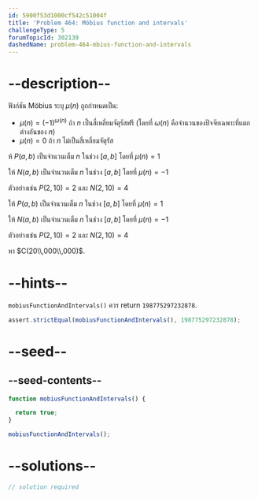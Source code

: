 ```yaml
---
id: 5900f53d1000cf542c51004f
title: 'Problem 464: Möbius function and intervals'
challengeType: 5
forumTopicId: 302139
dashedName: problem-464-mbius-function-and-intervals
---
```


# --description--

ฟังก์ชัน Möbius ระบุ $μ(n)$ ถูกกำหนดเป็น:

- $μ(n) = (-1)^{ω(n)}$ ถ้า $n$ เป็นสี่เหลี่ยมจัตุรัสฟรี (โดยที่ $ω(n)$ คือจำนวนของปัจจัยเฉพาะที่แตกต่างกันของ $n$)
- $μ(n) = 0$ ถ้า $n$ ไม่เป็นสี่เหลี่ยมจัตุรัส

ห้ $P(a, b)$ เป็นจำนวนเต็ม $n$ ในช่วง $[a, b]$ โดยที่ $μ(n) = 1$

ให้ $N(a, b)$ เป็นจำนวนเต็ม $n$ ในช่วง $[a, b]$ โดยที่ $μ(n) = -1$

ตัวอย่างเช่น $P(2, 10) = 2$ และ $N(2, 10) = 4$

ให้ $P(a, b)$ เป็นจำนวนเต็ม $n$ ในช่วง $[a, b]$ โดยที่ $μ(n) = 1$

ให้ $N(a, b)$ เป็นจำนวนเต็ม $n$ ในช่วง $[a, b]$ โดยที่ $μ(n) = -1$

ตัวอย่างเช่น $P(2, 10) = 2$ และ $N(2, 10) = 4$

หา $C(20\\,000\\,000)$.

# --hints--

`mobiusFunctionAndIntervals()` ควร return `198775297232878`.

```js
assert.strictEqual(mobiusFunctionAndIntervals(), 198775297232878);
```

# --seed--

## --seed-contents--

```js
function mobiusFunctionAndIntervals() {

  return true;
}

mobiusFunctionAndIntervals();
```

# --solutions--

```js
// solution required
```
